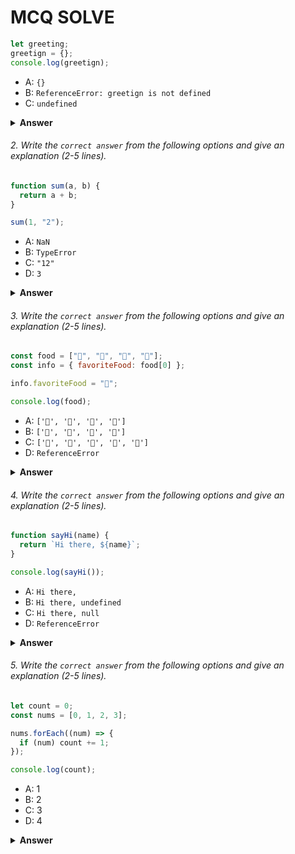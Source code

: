 <div>
  <h1>MCQ SOLVE</h1>
</div>



```javascript
let greeting;
greetign = {};
console.log(greetign);
```

- A: `{}`
- B: `ReferenceError: greetign is not defined`
- C: `undefined`

<details><summary><b>Answer</b></summary>
<p>

#### Answer: B: `ReferenceError: greetign is not defined`


<i>Explanation: In this code, greetign is not declared as a variable, and there is a typo in the variable name. `greetign` is not declared as a variable anywhere in our code. JavaScript is case-sensitive, so greetign and greeting are treated as two different variables. .When we run this code, we will get `ReferenceError: greetign is not defined` error as trying to assign an empty object to undeclared variable.</i>

</p>
</details>

###### 2. Write the `correct answer` from the following options and give an explanation (2-5 lines).

```javascript
function sum(a, b) {
  return a + b;
}

sum(1, "2");
```

- A: `NaN`
- B: `TypeError`
- C: `"12"`
- D: `3`

<details><summary><b>Answer</b></summary>
<p>

#### Answer: C: `"12"`

<i>In the sum function, we are attempting to add a number (1) and a string ("2") together.
But the  second argument is a string, JavaScript concatenates the values, resulting in "12".So, the correct answer is C: "12".
</i>

</p>
</details>

###### 3. Write the `correct answer` from the following options and give an explanation (2-5 lines).

```javascript
const food = ["🍕", "🍫", "🥑", "🍔"];
const info = { favoriteFood: food[0] };

info.favoriteFood = "🍝";

console.log(food);
```

- A: `['🍕', '🍫', '🥑', '🍔']`
- B: `['🍝', '🍫', '🥑', '🍔']`
- C: `['🍝', '🍕', '🍫', '🥑', '🍔']`
- D: `ReferenceError`

<details><summary><b>Answer</b></summary>
<p>

#### Answer: A: `['🍕', '🍫', '🥑', '🍔']`

<i>Here start with an array called food containing four emoji elements: ["🍕", "🍫", "🥑", "🍔"].

Then create an object info with a property favoriteFood, which is initially set to the first element of the food array: "🍕".

Then modify the info.favoriteFood property by assigning it a new value, "🍝". This change only affects the info object and has no direct impact on the food array.

As a result, when we log the food array, it remains unchanged:


</i>

</p>
</details>

###### 4. Write the `correct answer` from the following options and give an explanation (2-5 lines).

```javascript
function sayHi(name) {
  return `Hi there, ${name}`;
}

console.log(sayHi());
```

- A: `Hi there,`
- B: `Hi there, undefined`
- C: `Hi there, null`
- D: `ReferenceError`

<details><summary><b>Answer</b></summary>
<p>

#### Answer: B: `Hi there, undefined`

<i>In the code the sayHi function expects a name parameter, but when we call the function, we don't provide any arguments.In JavaScript, if a function expects parameters but don't pass them when calling the function, those parameters will be undefined by default.So the output:Hi there, undefined </i>

</p>
</details>

###### 5. Write the `correct answer` from the following options and give an explanation (2-5 lines).

```javascript
let count = 0;
const nums = [0, 1, 2, 3];

nums.forEach((num) => {
  if (num) count += 1;
});

console.log(count);
```

- A: 1
- B: 2
- C: 3
- D: 4

<details><summary><b>Answer</b></summary>
<p>

#### Answer: C: 3

<i>In the code we are finding the current num is truthy , and if it is, you increment the count variable by 1.The first value of array is 0 which is falsy so the count variable will not increase.But for the other valuse as they are truthy so count variable will increase by 1 for forEach loop.Finally it will produce 3 as output.</i>

</p>
</details>
